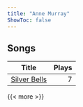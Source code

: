 ```yaml
---
title: "Anne Murray"
ShowToc: false
---
```


## Songs
Title | Plays 
----- | -----: 
[Silver Bells](/songs/silver-bells) | 7

{{< more >}}